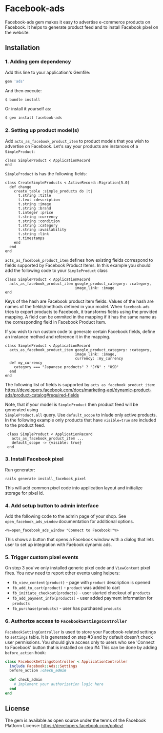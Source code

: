 # Facebook-ads

Facebook-ads gem makes it easy to advertise e-commerce products on Facebook. 
It helps to generate product feed and to install Facebook pixel on the website.     

## Installation

### 1. Adding gem dependency
Add this line to your application's Gemfile:

```ruby
gem 'ads'
```

And then execute:
```bash
$ bundle install
```

Or install it yourself as:
```bash
$ gem install facebook-ads
```

### 2. Setting up product model(s)

Add `acts_as_facebook_product_item` to product models that you wish to advertise on Facebook.
Let's say your products are instances of a `SimpleProduct`:

```
class SimpleProduct < ApplicationRecord
end
```

`SimpleProduct` is has the following fields:
```
class CreateSimpleProducts < ActiveRecord::Migration[5.0]
  def change
    create_table :simple_products do |t|
      t.string :title
      t.text :description
      t.string :image
      t.string :brand
      t.integer :price
      t.string :currency
      t.string :condition
      t.string :category
      t.string :availability
      t.string :link
      t.timestamps
    end
  end
end
```

`acts_as_facebook_product_item` defines how existing fields correspond to fields supported by Facebook Product Items.
In this example you should add the following code to your `SimpleProduct` class
 ```
 class SimpleProduct < ApplicationRecord
   acts_as_facebook_product_item google_product_category: :category, 
                                 image_link: :image
 end
```
Keys of the hash are Facebook product item fields. Values of the hash are names of the fields/methods
 defined in your model. When `facebook-ads` tries to export products to Facebook, it 
 transforms fields using the provided mapping. A field can be ommited in the mapping if 
   it has the same name as the corresponding field in Facebook Product Item.  

If you wish to run custom code to generate certain Facebook fields, define an instance method
and reference it in the mapping.

 ```
 class SimpleProduct < ApplicationRecord
   acts_as_facebook_product_item google_product_category: :category, 
                                 image_link: :image,
                                 currency: :my_currency 
   def my_currency
     category === "Japanese products" ? "JYN" : "USD"
   end
 end
```

The following list of fields is supported by `acts_as_facebook_product_item`: https://developers.facebook.com/docs/marketing-api/dynamic-product-ads/product-catalog#required-fields
   
Note, that if your model is `SimpleProduct` then product feed will be generated using  
`SimpleProduct.all` query. Use `default_scope` to inlude only active products. In the following example 
only products that have `visible=true` are included to the product feed.   
 
 ```
  class SimpleProduct < ApplicationRecord
    acts_as_facebook_product_item ...
    default_scope -> {visible: true}
  end
 ```

### 3. Install Facebook pixel

Run generator:
```
rails generate install_facebook_pixel
```
This will add common pixel code into application layout and initialize storage for pixel id. 

### 4. Add setup button to admin interface
 
Add the following code to the admin page of your shop. See `open_facebook_ads_window` documentation for additional options. 
```
<%=open_facebook_ads_window "Connect to Facebook!"%>
```
This shows a button that opens a Facebook window with a dialog that lets user to set up integration with Faebook dynamic ads. 
 
### 5. Trigger custom pixel events

On step 3 you've only installed generic pixel code and `ViewContent` pixel fires. 
 You now need to report other events using helpers:
 
- `fb_view_content(product)` - page with `product` description is opened 
- `fb_add_to_cart(product)` - `product` was added to cart 
- `fb_initiate_checkout(products)` - user started checkout of `products` 
- `fb_add_payment_info(products)` - user added payment information for `products`
- `fb_purchase(products)` - user has purchased `products`

### 6. Authorize access to `FacebookSettingsController`
`FacebookSettingController` is used to store your Facebook-related settings to `settings` table.
It is generated on step #3 and by default doesn't check user permissions. 
You should give access only to users who see 'Connect to Facebook' button that is installed on step #4
This can be done by adding `before_action` hook:

```Ruby
class FacebookSettingsController < ApplicationController
  include Facebook::Ads::Settings
  before_action :check_admin
  
  def check_admin
    # Implement your authorization logic here 
  end
end
```

## License
The gem is available as open source under the terms of the Facebook Platform License: https://developers.facebook.com/policy/
